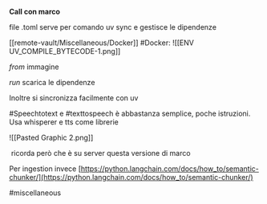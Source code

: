 **Call con marco**

  

file .toml serve per comando uv sync e gestisce le dipendenze

  
[[remote-vault/Miscellaneous/Docker]]
#Docker:
![[ENV UV_COMPILE_BYTECODE-1.png]]

_from_ immagine

_run_ scarica le dipendenze

Inoltre si sincronizza facilmente con uv

  

  

#Speechtotext e #texttospeech è abbastanza semplice, poche istruzioni. Usa whisperer e tts come librerie

  ![[Pasted Graphic 2.png]]

 ricorda però che è su server questa versione di marco

  

Per ingestion invece [https://python.langchain.com/docs/how_to/semantic-chunker/](https://python.langchain.com/docs/how_to/semantic-chunker/)

#miscellaneous 